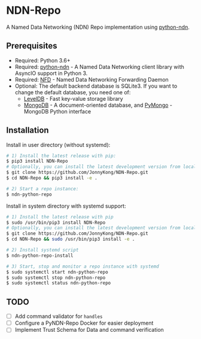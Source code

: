 # NDN-Repo

A Named Data Networking (NDN) Repo implementation using [python-ndn](https://github.com/zjkmxy/python-ndn).

## Prerequisites

* Required: Python 3.6+
* Required: [python-ndn](https://github.com/zjkmxy/python-ndn) - A Named Data Networking client library with AsyncIO support in Python 3.
* Required: [NFD](https://github.com/named-data/NFD) - Named Data Networking Forwarding Daemon
* Optional: The default backend database is SQLite3. If you want to change the default database, you need one of:
  * [LevelDB](https://github.com/google/leveldb) - Fast key-value storage library
  * [MongoDB](https://www.mongodb.com) - A document-oriented database, and [PyMongo](https://api.mongodb.com/python/current/) - MongoDB Python interface

## Installation

Install in user directory (without systemd):

```bash
# 1) Install the latest release with pip:
$ pip3 install NDN-Repo
# Optionally, you can install the latest development version from local:
$ git clone https://github.com/JonnyKong/NDN-Repo.git
$ cd NDN-Repo && pip3 install -e .

# 2) Start a repo instance:
$ ndn-python-repo
```

Install in system directory with systemd support:

``````bash
# 1) Install the latest release with pip
$ sudo /usr/bin/pip3 install NDN-Repo
# Optionally, you can install the latest development version from local:
$ git clone https://github.com/JonnyKong/NDN-Repo.git
$ cd NDN-Repo && sudo /usr/bin/pip3 install -e .

# 2) Install systemd script
$ ndn-python-repo-install

# 3) Start, stop and monitor a repo instance with systemd
$ sudo systemctl start ndn-python-repo
$ sudo systemctl stop ndn-python-repo
$ sudo systemctl status ndn-python-repo
``````

## TODO

- [ ] Add command validator for `handles`
- [ ] Configure a PyNDN-Repo Docker for easier deployment
- [ ] Implement Trust Schema for Data and command verification

